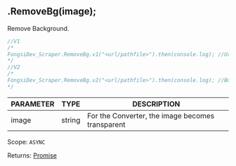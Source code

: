 ## .RemoveBg(image);

Remove Background.

```js
//V1
/*
FongsiDev_Scraper.RemoveBg.v1("<url/pathfile>").then(console.log); //Url
*/
//V2
/*
FongsiDev_Scraper.RemoveBg.v2("<url/pathfile>").then(console.log); //Buffer
*/
```

| PARAMETER | TYPE   | DESCRIPTION                                      |
| --------- | ------ | ------------------------------------------------ |
| image     | string | For the Converter, the image becomes transparent |

Scope: `ASYNC`

Returns: <a href="https://developer.mozilla.org/en-US/docs/Web/JavaScript/Reference/Global_Objects/Promise">Promise</a><Object>
